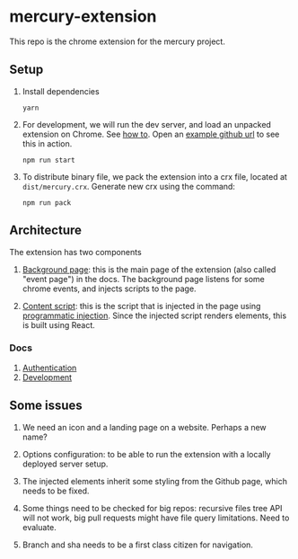 # mercury-extension

This repo is the chrome extension for the mercury project.

## Setup

1. Install dependencies

   ```
   yarn
   ```

2. For development, we will run the dev server, and load an unpacked extension on Chrome. See [how to](https://developer.chrome.com/extensions/getstarted#unpacked). Open an [example github url](https://github.com/pallets/flask) to see this in action.

   ```
   npm run start
   ```

3. To distribute binary file, we pack the extension into a crx file, located at `dist/mercury.crx`. Generate new crx using the command:

   ```
   npm run pack
   ```

## Architecture

The extension has two components

1. [Background page](public/background.js): this is the main page of the extension (also called "event page") in the docs. The background page listens for some chrome events, and injects scripts to the page.

2. [Content script](src/index.js): this is the script that is injected in the page using [programmatic injection](https://developer.chrome.com/extensions/content_scripts#pi). Since the injected script renders elements, this is built using React.

### Docs

1. [Authentication](docs/AUTHENTICATION.md)
2. [Development](docs/DEVELOPMENT.md)

## Some issues

1. We need an icon and a landing page on a website. Perhaps a new name?

2. Options configuration: to be able to run the extension with a locally deployed server setup.

3. The injected elements inherit some styling from the Github page, which needs to be fixed.

4. Some things need to be checked for big repos: recursive files tree API will not work, big pull requests might have file query limitations. Need to evaluate.

5. Branch and sha needs to be a first class citizen for navigation.
